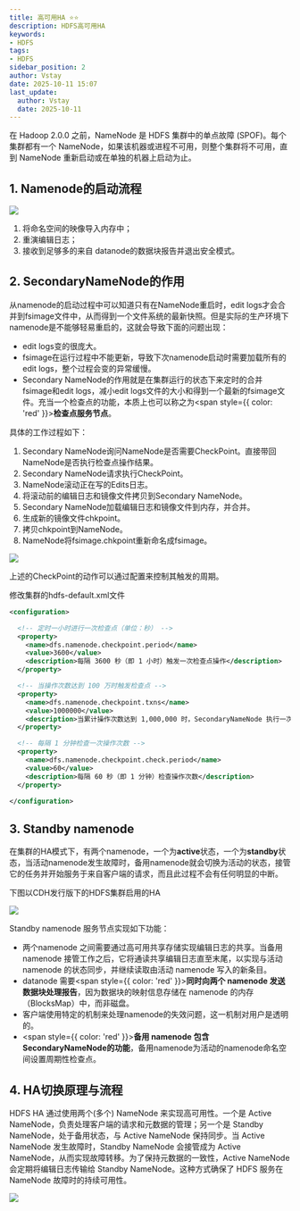 ```yaml
---
title: 高可用HA ⭐️⭐️
description: HDFS高可用HA
keywords:
- HDFS
tags:
- HDFS
sidebar_position: 2
author: Vstay
date: 2025-10-11 15:07
last_update:
  author: Vstay
  date: 2025-10-11
---
```


在 Hadoop 2.0.0 之前，NameNode 是 HDFS 集群中的单点故障 (SPOF)。每个集群都有一个 NameNode，如果该机器或进程不可用，则整个集群将不可用，直到 NameNode 重新启动或在单独的机器上启动为止。

## 1. Namenode的启动流程

![](https://cdn.jsdelivr.net/gh/Vstay97/Img_storage@main/blog/2025/HDFS%E9%AB%98%E5%8F%AF%E7%94%A8HA/20251011151225213.png)

1.  将命名空间的映像导入内存中；
2.  重演编辑日志；
3.  接收到足够多的来自 datanode的数据块报告并退出安全模式。

## 2. SecondaryNameNode的作用

从namenode的启动过程中可以知道只有在NameNode重启时，edit logs才会合并到fsimage文件中，从而得到一个文件系统的最新快照。但是实际的生产环境下namenode是不能够轻易重启的，这就会导致下面的问题出现：

*   edit logs变的很庞大。
*   fsimage在运行过程中不能更新，导致下次namenode启动时需要加载所有的edit logs，整个过程会变的异常缓慢。
*   Secondary NameNode的作用就是在集群运行的状态下来定时的合并fsimage和edit logs，减小edit logs文件的大小和得到一个最新的fsimage文件。充当一个检查点的功能，本质上也可以称之为<span style={{ color: 'red' }}>**检查点服务节点**</span>。

具体的工作过程如下：

1.  Secondary NameNode询问NameNode是否需要CheckPoint。直接带回NameNode是否执行检查点操作结果。
2.  Secondary NameNode请求执行CheckPoint。
3.  NameNode滚动正在写的Edits日志。
4.  将滚动前的编辑日志和镜像文件拷贝到Secondary NameNode。
5.  Secondary NameNode加载编辑日志和镜像文件到内存，并合并。
6.  生成新的镜像文件chkpoint。
7.  拷贝chkpoint到NameNode。
8.  NameNode将fsimage.chkpoint重新命名成fsimage。

![](https://cdn.jsdelivr.net/gh/Vstay97/Img_storage@main/blog/2025/HDFS%E9%AB%98%E5%8F%AF%E7%94%A8HA/20251011151225214.png)

上述的CheckPoint的动作可以通过配置来控制其触发的周期。

修改集群的hdfs-default.xml文件

```xml
<configuration>

  <!-- 定时一小时进行一次检查点（单位：秒） -->
  <property>
    <name>dfs.namenode.checkpoint.period</name>
    <value>3600</value>
    <description>每隔 3600 秒（即 1 小时）触发一次检查点操作</description>
  </property>

  <!-- 当操作次数达到 100 万时触发检查点 -->
  <property>
    <name>dfs.namenode.checkpoint.txns</name>
    <value>1000000</value>
    <description>当累计操作次数达到 1,000,000 时，SecondaryNameNode 执行一次检查点</description>
  </property>

  <!-- 每隔 1 分钟检查一次操作次数 -->
  <property>
    <name>dfs.namenode.checkpoint.check.period</name>
    <value>60</value>
    <description>每隔 60 秒（即 1 分钟）检查操作次数</description>
  </property>

</configuration>

```

## 3. Standby namenode

在集群的HA模式下，有两个namenode，一个为**active**状态，一个为**standby**状态，当活动namenode发生故障时，备用namenode就会切换为活动的状态，接管它的任务并开始服务于来自客户端的请求，而且此过程不会有任何明显的中断。

下图以CDH发行版下的HDFS集群启用的HA

![](https://cdn.jsdelivr.net/gh/Vstay97/Img_storage@main/blog/2025/HDFS%E9%AB%98%E5%8F%AF%E7%94%A8HA/20251011151225215.png)

Standby namenode 服务节点实现如下功能：

*   两个namenode 之间需要通过高可用共享存储实现编辑日志的共享。当备用 namenode 接管工作之后，它将通读共享编辑日志直至末尾，以实现与活动 namenode 的状态同步，并继续读取由活动 namenode 写入的新条目。
*   datanode 需要<span style={{ color: 'red' }}>**同时向两个 namenode 发送数据块处理报告**</span>，因为数据块的映射信息存储在 namenode 的内存（BlocksMap）中，而非磁盘。
*   客户端使用特定的机制来处理namenode的失效问题，这一机制对用户是透明的。
*   <span style={{ color: 'red' }}>**备用 namenode 包含SecondaryNameNode的功能**</span>，备用namenode为活动的namenode命名空间设置周期性检查点。

## 4. HA切换原理与流程

HDFS HA 通过使用两个(多个) NameNode 来实现高可用性。一个是 Active NameNode，负责处理客户端的请求和元数据的管理；另一个是 Standby NameNode，处于备用状态，与 Active NameNode 保持同步。当 Active NameNode 发生故障时，Standby NameNode 会接管成为 Active NameNode，从而实现故障转移。为了保持元数据的一致性，Active NameNode 会定期将编辑日志传输给 Standby NameNode。这种方式确保了 HDFS 服务在 NameNode 故障时的持续可用性。

![](https://cdn.jsdelivr.net/gh/Vstay97/Img_storage@main/blog/2025/HDFS%E9%AB%98%E5%8F%AF%E7%94%A8HA/20251011151225216.png)